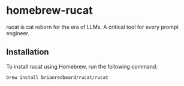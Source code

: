 # homebrew-rucat

rucat is cat reborn for the era of LLMs. A critical tool for every prompt engineer.

## Installation

To install rucat using Homebrew, run the following command:

```sh
brew install brianredbeard/rucat/rucat
```
